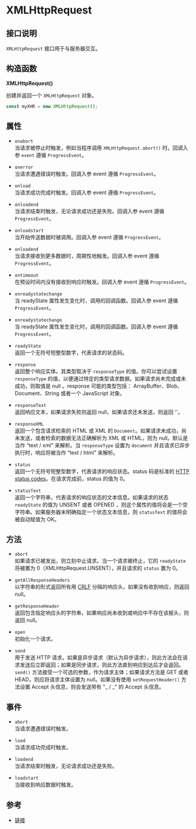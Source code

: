 # XMLHttpRequest

## 接口说明

`XMLHttpRequest` 接口用于与服务器交互。

## 构造函数

**XMLHttpRequest()**

创建并返回一个 `XMLHttpRequest` 对象。

```js
const myXHR = new XMLHttpRequest();
```

## 属性

- `onabort`  
  当请求被停止时触发，例如当程序调用 `XMLHttpRequest.abort()` 时。回调入参 `event` 遵循 `ProgressEvent`。

- `onerror`  
  当请求遭遇错误时触发。回调入参 event 遵循 `ProgressEvent`。

- `onload`  
  当请求成功完成时触发。回调入参 event 遵循 `ProgressEvent`。

- `onloadend`  
  当请求结束时触发，无论请求成功还是失败。回调入参 event 遵循 `ProgressEvent`。

- `onloadstart`  
  当开始传送数据时被调用。回调入参 event 遵循 `ProgressEvent`。

- `onloadend`  
  当请求接收到更多数据时，周期性地触发。回调入参 event 遵循 `ProgressEvent`。

- `ontimeout`  
  在预设时间内没有接收到响应时触发。回调入参 event 遵循 `ProgressEvent`。

- `onreadystatechange`  
  当 readyState 属性发生变化时，调用的回调函数。回调入参 event 遵循 `ProgressEvent`。

- `onreadystatechange`  
  当 readyState 属性发生变化时，调用的回调函数。回调入参 event 遵循 `ProgressEvent`。

- `readyState`  
  返回一个无符号短整型数字，代表请求的状态码。

- `response`  
  返回整个响应实体。其类型取决于 `responseType` 的值。你可以尝试设置 `responseType` 的值，以便通过特定的类型请求数据。如果请求尚未完成或未成功，则取值是 null 。response 可能的类型包括： ArrayBuffer、Blob、Document、String 或者一个 JavaScript 对象。

- `responseText`  
  返回响应文本，如果请求失败则返回 null，如果请求还未发送，则返回 ''。

- `responseXML`  
  返回一个包含请求检索的 HTML 或 XML 的 `Document`。如果请求未成功，尚未发送，或者检索的数据无法正确解析为 XML 或 HTML，则为 null。默认是当作 “text / xml” 来解析。当 `responseType` 设置为 `document` 并且请求已异步执行时，响应将被当作 “text / html” 来解析。

- `status`  
  返回一个无符号短整型数字，代表请求的响应状态。status 码是标准的 [HTTP status codes](https://developer.mozilla.org/en-US/docs/Web/HTTP/Status)。在请求完成前，status 的值为 0。

- `statusText`  
  返回一个字符串，代表请求的响应状态的文本信息。如果请求的状态 `readyState` 的值为 UNSENT 或者 OPENED ，则这个属性的值将会是一个空字符串。如果服务器未明确指定一个状态文本信息，则 `statusText` 的值将会被自动赋值为 OK。

## 方法

- `abort`  
  如果请求已被发出，则立刻中止请求。当一个请求被终止，它的 `readyState` 将被置为 0（XMLHttpRequest.UNSENT），并且请求的 `status` 置为 0。

- `getAllResponseHeaders`  
  以字符串的形式返回所有用 [CRLF](https://developer.mozilla.org/zh-CN/docs/Glossary/CRLF) 分隔的响应头，如果没有收到响应，则返回 null。

- `getResponseHeader`  
  返回包含指定响应头的字符串，如果响应尚未收到或响应中不存在该报头，则返回 null。

- `open`  
  初始化一个请求。

- `send`  
  用于发送 HTTP 请求。如果是异步请求（默认为异步请求），则此方法会在请求发送后立即返回；如果是同步请求，则此方法直到响应到达后才会返回。`send()` 方法接受一个可选的参数，作为请求主体；如果请求方法是 GET 或者 HEAD，则应将请求主体设置为 null。如果没有使用 `setRequestHeader()` 方法设置 Accept 头信息，则会发送带有 "_ / _" 的 Accept 头信息。

## 事件

- `abort`  
  当请求遭遇错误时触发。

- `load`  
  当请求成功完成时触发。

- `loadend`  
  当请求结束时触发，无论请求成功还是失败。

- `loadstart`  
  当接收到响应数据时触发。

## 参考

- [链接](https://developer.mozilla.org/zh-CN/docs/Web/API/XMLHttpRequest)
